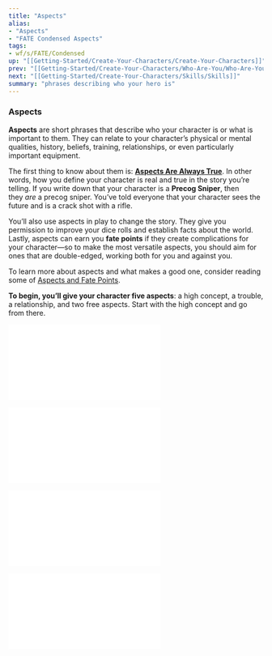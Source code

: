 ```yaml
---
title: "Aspects"
alias:
- "Aspects"
- "FATE Condensed Aspects"
tags:
- wf/s/FATE/Condensed
up: "[[Getting-Started/Create-Your-Characters/Create-Your-Characters]]"
prev: "[[Getting-Started/Create-Your-Characters/Who-Are-You/Who-Are-You]]"
next: "[[Getting-Started/Create-Your-Characters/Skills/Skills]]"
summary: "phrases describing who your hero is"
---
```

### Aspects

**Aspects** are short phrases that describe who your character is or what is important to them. They can relate to your character’s physical or mental qualities, history, beliefs, training, relationships, or even particularly important equipment.

The first thing to know about them is: **[Aspects Are Always True](../../../Aspects-and-Fate-Points/Aspects-Are-Always-True/Aspects-Are-Always-True.md)**. In other words, how you define your character is real and true in the story you’re telling. If you write down that your character is a **Precog Sniper**, then they _are_ a precog sniper. You’ve told everyone that your character sees the future and is a crack shot with a rifle.

You’ll also use aspects in play to change the story. They give you permission to improve your dice rolls and establish facts about the world. Lastly, aspects can earn you **fate points** if they create complications for your character—so to make the most versatile aspects, you should aim for ones that are double-edged, working both for you and against you.

To learn more about aspects and what makes a good one, consider reading some of [Aspects and Fate Points](../../../Aspects-and-Fate-Points/Aspects-and-Fate-Points.md).

**To begin, you’ll give your character five aspects**: a high concept, a trouble, a relationship, and two free aspects. Start with the high concept and go from there.

![High-Concept](High-Concept.md)

![Trouble](Trouble.md)

![Relationship](Relationship.md)

![Free-Aspects](Free-Aspects.md)